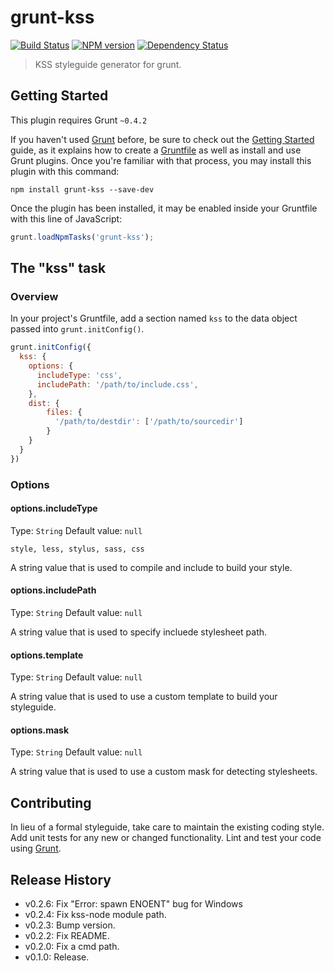 # grunt-kss

[![Build Status](https://secure.travis-ci.org/t32k/grunt-kss.png?branch=master)](http://travis-ci.org/t32k/grunt-kss) 
[![NPM version](https://badge.fury.io/js/grunt-kss.png)](http://badge.fury.io/js/grunt-kss)
[![Dependency Status](https://david-dm.org/t32k/grunt-kss.png)](https://david-dm.org/t32k/grunt-kss)

> KSS styleguide generator for grunt.

## Getting Started
This plugin requires Grunt `~0.4.2`

If you haven't used [Grunt](http://gruntjs.com/) before, be sure to check out the [Getting Started](http://gruntjs.com/getting-started) guide, as it explains how to create a [Gruntfile](http://gruntjs.com/sample-gruntfile) as well as install and use Grunt plugins. Once you're familiar with that process, you may install this plugin with this command:

```shell
npm install grunt-kss --save-dev
```

Once the plugin has been installed, it may be enabled inside your Gruntfile with this line of JavaScript:

```js
grunt.loadNpmTasks('grunt-kss');
```

## The "kss" task

### Overview
In your project's Gruntfile, add a section named `kss` to the data object passed into `grunt.initConfig()`.

```js
grunt.initConfig({
  kss: {
    options: {
      includeType: 'css',
      includePath: '/path/to/include.css',
    },
    dist: {
	    files: {
	      '/path/to/destdir': ['/path/to/sourcedir']
	    }
  	}
  }
})
```

### Options

#### options.includeType
Type: `String`
Default value: `null`

`style, less, stylus, sass, css`

A string value that is used to compile and include to build your style.

#### options.includePath
Type: `String`
Default value: `null`

A string value that is used to specify incluede stylesheet path.

#### options.template
Type: `String`
Default value: `null`

A string value that is used to use a custom template to build your styleguide.

#### options.mask
Type: `String`
Default value: `null`

A string value that is used to use a custom mask for detecting stylesheets.


## Contributing
In lieu of a formal styleguide, take care to maintain the existing coding style. Add unit tests for any new or changed functionality. Lint and test your code using [Grunt](http://gruntjs.com/).

## Release History

+ v0.2.6: Fix "Error: spawn ENOENT" bug for Windows
+ v0.2.4: Fix kss-node module path.
+ v0.2.3: Bump version.
+ v0.2.2: Fix README.
+ v0.2.0: Fix a cmd path.
+ v0.1.0: Release.
